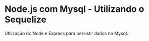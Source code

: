 # Node.js com Mysql - Utilizando o Sequelize

Utilização do Node e Express para persistir dados no Mysql.